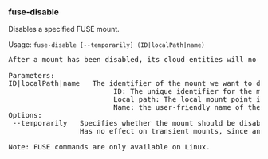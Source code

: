 ### fuse-disable
Disables a specified FUSE mount.

Usage: `fuse-disable [--temporarily] (ID|localPath|name)`
<pre>
After a mount has been disabled, its cloud entities will no longer be accessible via the mount's local path. You may enable it again via fuse-enable.

Parameters:
ID|localPath|name   The identifier of the mount we want to disable. It can be one of the following:
                         ID: The unique identifier for the mount.
                         Local path: The local mount point in the filesystem.
                         Name: the user-friendly name of the mount, set when it was added or by fuse-config.
Options:
 --temporarily   Specifies whether the mount should be disabled only until the server is restarted.
                 Has no effect on transient mounts, since any action on them is always temporary.

Note: FUSE commands are only available on Linux.
</pre>
